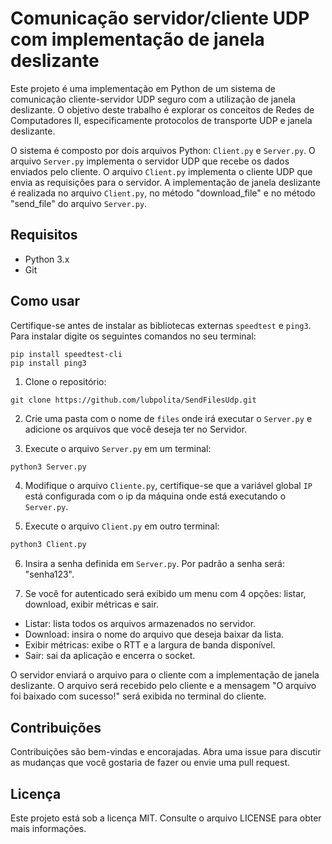 # Comunicação servidor/cliente UDP com implementação de janela deslizante

Este projeto é uma implementação em Python de um sistema de comunicação cliente-servidor UDP seguro com a utilização de janela deslizante. O objetivo deste trabalho é explorar os conceitos de Redes de Computadores II, especificamente protocolos de transporte UDP e janela deslizante.

O sistema é composto por dois arquivos Python: `Client.py` e `Server.py`. O arquivo `Server.py` implementa o servidor UDP que recebe os dados enviados pelo cliente. O arquivo `Client.py` implementa o cliente UDP que envia as requisições para o servidor. A implementação de janela deslizante é realizada no arquivo `Client.py`, no método "download_file" e no método "send_file" do arquivo `Server.py`.

## Requisitos

- Python 3.x
- Git

## Como usar

Certifique-se antes de instalar as bibliotecas externas `speedtest` e `ping3`. Para instalar digite os seguintes comandos no seu terminal:

```
pip install speedtest-cli
pip install ping3
```

1. Clone o repositório:

```
git clone https://github.com/lubpolita/SendFilesUdp.git
```

2. Crie uma pasta com o nome de `files` onde irá executar o `Server.py` e adicione os arquivos que você deseja ter no Servidor.

3. Execute o arquivo `Server.py` em um terminal:

```python
python3 Server.py
```

4. Modifique o arquivo `Cliente.py`, certifique-se que a variável global `IP` está configurada com o ip da máquina onde está executando o `Server.py`.

5. Execute o arquivo `Client.py` em outro terminal:

```python
python3 Client.py
```

6. Insira a senha definida em `Server.py`. Por padrão a senha será: "senha123".

7. Se você for autenticado será exibido um menu com 4 opções: listar, download, exibir métricas e sair.
- Listar: lista todos os arquivos armazenados no servidor.
- Download: insira o nome do arquivo que deseja baixar da lista.
- Exibir métricas: exibe o RTT e a largura de banda disponível.
- Sair: sai da aplicação e encerra o socket.

O servidor enviará o arquivo para o cliente com a implementação de janela deslizante. O arquivo será recebido pelo cliente e a mensagem "O arquivo foi baixado com sucesso!" será exibida no terminal do cliente.

## Contribuições

Contribuições são bem-vindas e encorajadas. Abra uma issue para discutir as mudanças que você gostaria de fazer ou envie uma pull request.

## Licença

Este projeto está sob a licença MIT. Consulte o arquivo LICENSE para obter mais informações.
